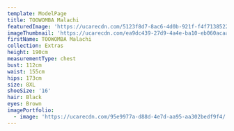```yaml
---
template: ModelPage
title: TOOWOMBA Malachi
featuredImage: 'https://ucarecdn.com/5123f8d7-8ac6-4d0b-921f-f4f7138522bb/'
imageThumbnail: 'https://ucarecdn.com/ea9dc439-27d9-4a4e-ba10-eb060acaaef3/'
firstName: TOOWOMBA Malachi
collection: Extras
height: 190cm
measurementType: chest
bust: 112cm
waist: 155cm
hips: 173cm
size: 8XL
shoeSize: '16'
hair: Black
eyes: Brown
imagePortfolio:
  - image: 'https://ucarecdn.com/95e9977a-d88d-4e7d-aa95-aa302bedf9f4/'
---
```


